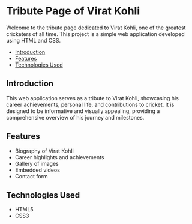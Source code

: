 # Tribute Page of Virat Kohli

Welcome to the tribute page dedicated to Virat Kohli, one of the greatest cricketers of all time. This project is a simple web application developed using HTML and CSS.

- [Introduction](#introduction)
- [Features](#features)
- [Technologies Used](#technologies-used)

## Introduction

This web application serves as a tribute to Virat Kohli, showcasing his career achievements, personal life, and contributions to cricket. It is designed to be informative and visually appealing, providing a comprehensive overview of his journey and milestones.

## Features

- Biography of Virat Kohli
- Career highlights and achievements
- Gallery of images
- Embedded videos
- Contact form

## Technologies Used

- HTML5
- CSS3
